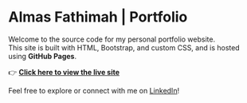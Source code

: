 #  Almas Fathimah | Portfolio

Welcome to the source code for my personal portfolio website.  
This site is built with HTML, Bootstrap, and custom CSS, and is hosted using **GitHub Pages**.

👉 **[Click here to view the live site](https://almasfathimah124.github.io/github_portfolio/)**

Feel free to explore or connect with me on [LinkedIn](https://linkedin.com/in/almas-fathimah-90)!
